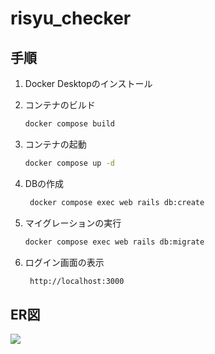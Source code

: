 # risyu_checker

## 手順
1. Docker Desktopのインストール
2. コンテナのビルド
   ```bash
   docker compose build
   ```
3. コンテナの起動
   ```bash
   docker compose up -d
   ```
4. DBの作成
   ```bash
    docker compose exec web rails db:create
    ```

5. マイグレーションの実行
    ```bash
    docker compose exec web rails db:migrate
    ```
6. ログイン画面の表示
   ```bash
    http://localhost:3000
    ```

## ER図
![](./backend/ER/ER_diagram.svg)